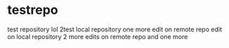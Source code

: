# testrepo
test repository 
lol
2test
local repository
one more edit on remote repo
edit on local repository
2 more edits on remote repo
and one more
